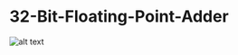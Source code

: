 # 32-Bit-Floating-Point-Adder
![alt text](https://i.ibb.co/Twgp4kx/Screen-Shot-2020-05-04-at-7-39-56-PM.png "Title is optional")


